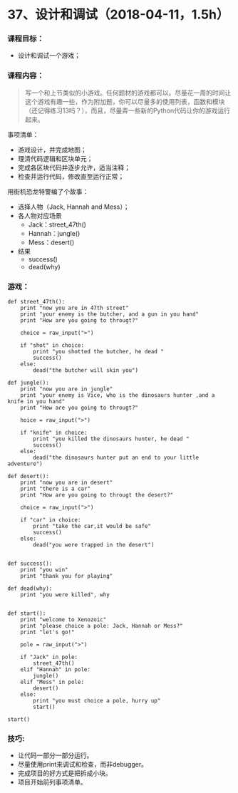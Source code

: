 # 37、设计和调试（2018-04-11，1.5h）



### 课程目标：

* 设计和调试一个游戏；




### 课程内容：

>写一个和上节类似的小游戏。任何题材的游戏都可以。尽量花一周的时间让这个游戏有趣一些，作为附加题，你可以尽量多的使用列表，函数和模块（还记得练习13吗？），而且，尽量弄一些新的Python代码让你的游戏运行起来。



事项清单：

* 游戏设计，并完成地图；
* 理清代码逻辑和区块单元；
* 完成各区块代码并逐步允许，适当注释；
* 检查并运行代码，修改直至运行正常；




用街机恐龙特警编了个故事：

* 选择人物（Jack, Hannah and Mess）；
* 各人物对应场景
  * Jack：street_47th()
  * Hannah：jungle()
  * Mess：desert()
* 结果
  * success()
  * dead(why)



### 游戏：

```
def street_47th():
	print "now you are in 47th street"
	print "your enemy is the butcher, and a gun in you hand"
	print "How are you going to througt?"

	choice = raw_input(">")

	if "shot" in choice:
		print "you shotted the butcher, he dead "
		success()
	else:
		dead("the butcher will skin you")

def jungle():
	print "now you are in jungle"
	print "your enemy is Vice, who is the dinosaurs hunter ,and a knife in you hand"
	print "How are you going to througt?"

	hoice = raw_input(">")

	if "knife" in choice:
		print "you killed the dinosaurs hunter, he dead "
		success()
	else:
		dead("the dinosaurs hunter put an end to your little adventure")

def desert():
	print "now you are in desert"
	print "there is a car"
	print "How are you going to througt the desert?"

	choice = raw_input(">")

	if "car" in choice:
		print "take the car,it would be safe"
		success()
	else:
		dead("you were trapped in the desert")


def success():
	print "you win"
	print "thank you for playing"

def dead(why):
	print "you were killed", why


def start():
	print "welcome to Xenozoic"
	print "please choice a pole: Jack, Hannah or Mess?"
	print "let's go!"

	pole = raw_input(">")

	if "Jack" in pole:
		street_47th()
	elif "Hannah" in pole:
		jungle()
	elif "Mess" in pole:
		desert()	
	else:
		print "you must choice a pole, hurry up"
		start()

start()
```






### 技巧:

* 让代码一部分一部分运行。
* 尽量使用print来调试和检查，而非debugger。
* 完成项目的好方式是把拆成小块。
* 项目开始前列事项清单。